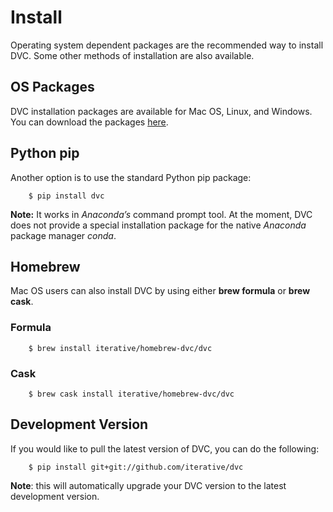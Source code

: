 # Install


Operating system dependent packages are the recommended way to install DVC.
Some other methods of installation are also available.

## OS Packages

DVC installation packages are available for Mac OS, Linux, and Windows.
You can download the packages
[here](https://github.com/iterative/dvc/releases/).

## Python pip

Another option is to use the standard Python pip package:

```dvc
    $ pip install dvc
```

**Note:** It works in *Anaconda’s* command prompt tool. At the moment, DVC does
not provide a special installation package for the native *Anaconda* package
manager *conda*.

## Homebrew

Mac OS users can also install DVC by using either **brew formula** or
**brew cask**.

### Formula

```dvc
    $ brew install iterative/homebrew-dvc/dvc
```

### Cask

```dvc
    $ brew cask install iterative/homebrew-dvc/dvc
```

## Development Version

If you would like to pull the latest version of DVC, you can do the following:

```dvc
    $ pip install git+git://github.com/iterative/dvc
```

**Note**: this will automatically upgrade your DVC version to the latest
development version.
